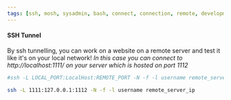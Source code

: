 ```yaml
---
tags: [ssh, mosh, sysadmin, bash, connect, connection, remote, development, dev, tunnel]
---
```

#### SSH Tunnel
By ssh tunnelling, you can work on a website on a remote server and test it like it's on your local network! 
*In this case you can connect to http://localhost:1111/ on your server which is hosted on port 1112*
```bash
#ssh -L LOCAL_PORT:LocalHost:REMOTE_PORT -N -f -l username remote_server_ip
```

```bash
ssh -L 1111:127.0.0.1:1112 -N -f -l username remote_server_ip
```